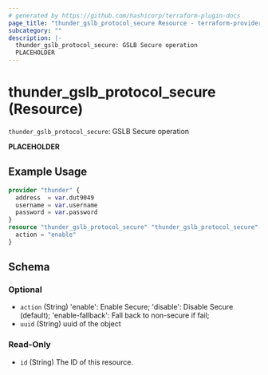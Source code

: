 ```yaml
---
# generated by https://github.com/hashicorp/terraform-plugin-docs
page_title: "thunder_gslb_protocol_secure Resource - terraform-provider-thunder"
subcategory: ""
description: |-
  thunder_gslb_protocol_secure: GSLB Secure operation
  PLACEHOLDER
---
```


# thunder_gslb_protocol_secure (Resource)

`thunder_gslb_protocol_secure`: GSLB Secure operation

__PLACEHOLDER__

## Example Usage

```terraform
provider "thunder" {
  address  = var.dut9049
  username = var.username
  password = var.password
}
resource "thunder_gslb_protocol_secure" "thunder_gslb_protocol_secure" {
  action = "enable"
}
```

<!-- schema generated by tfplugindocs -->
## Schema

### Optional

- `action` (String) 'enable': Enable Secure; 'disable': Disable Secure (default); 'enable-fallback': Fall back to non-secure if fail;
- `uuid` (String) uuid of the object

### Read-Only

- `id` (String) The ID of this resource.


